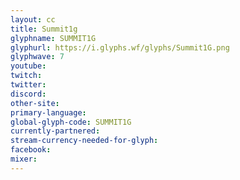 ```yaml
---
layout: cc
title: Summit1g
glyphname: SUMMIT1G
glyphurl: https://i.glyphs.wf/glyphs/Summit1G.png
glyphwave: 7
youtube: 
twitch: 
twitter: 
discord: 
other-site: 
primary-language: 
global-glyph-code: SUMMIT1G
currently-partnered: 
stream-currency-needed-for-glyph: 
facebook: 
mixer: 
---
```


